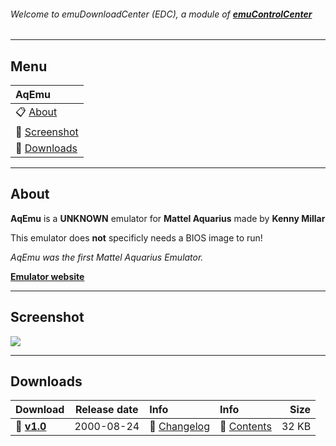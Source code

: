 ###### Welcome to emuDownloadCenter (EDC), a module of [**emuControlCenter**](https://github.com/PhoenixInteractiveNL/emuControlCenter/wiki/)
***
## Menu
| **AqEmu** |
|:---------|
| :clipboard: [About](#about) |
| :sunrise: [Screenshot](#screenshot) |
| :floppy_disk: [Downloads](#downloads) |
***
## About
**AqEmu** is a **UNKNOWN** emulator for **Mattel Aquarius** made by **Kenny Millar**

This emulator does **not** specificly needs a BIOS image to run!

_AqEmu was the first Mattel Aquarius Emulator._

[**Emulator website**](http://archive.kontek.net/aqemu.classicgaming.gamespy.com/AqEmu.htm)
***
## Screenshot
![](https://raw.githubusercontent.com/PhoenixInteractiveNL/emuDownloadCenter/master/downloadhooks/aqemu/aqemu_screen.jpg)
***
## Downloads
| Download | Release date  | Info       | Info       | Size       |
|:---------|:-------------:|:-----------|:-----------|-----------:|
| :floppy_disk: [**v1.0**](https://github.com/PhoenixInteractiveNL/edc-repo0002/raw/master/aqemu/1.0.7z) | 2000-08-24 | :page_facing_up: [Changelog](https://github.com/PhoenixInteractiveNL/edc-repo0002/blob/master/aqemu/1.0_changelog.txt) | :mag_right: [Contents](https://github.com/PhoenixInteractiveNL/edc-repo0002/blob/master/aqemu/1.0_contents.txt) | 32 KB |
